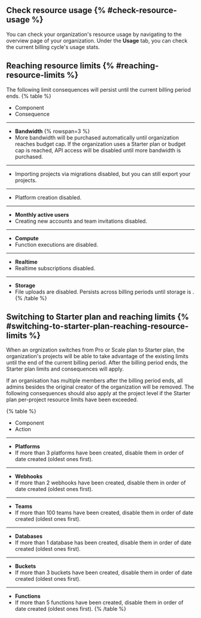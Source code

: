 ## Check resource usage {% #check-resource-usage %}

You can check your organization's resource usage by navigating to the overview page of your organization. 
Under the **Usage** tab, you can check the current billing cycle's usage stats.


## Reaching resource limits {% #reaching-resource-limits %}
The following limit consequences will persist until the current billing period ends.
{% table %}
* Component
* Consequence
---
* **Bandwidth** {% rowspan=3 %}
*  More bandwidth will be purchased automatically until organization reaches budget cap. If the organization uses a Starter plan or budget cap is reached, API access will be disabled until more bandwidth is purchased.
---
*  Importing projects via migrations disabled, but you can still export your projects.
---
*  Platform creation disabled.
---
* **Monthly active users**
* Creating new accounts and team invitations disabled.
---
* **Compute**
* Function executions are disabled.
---
* **Realtime**
* Realtime subscriptions disabled.
---
* **Storage**
* File uploads are disabled. Persists across billing periods until storage is .
{% /table %}

## Switching to Starter plan and reaching limits {% #switching-to-starter-plan-reaching-resource-limits %}

When an orgnization switches from Pro or Scale plan to Starter plan, the organization's projects will be able to take advantage of the existing limits until the end of the current billing period. 
After the billing period ends, the Starter plan limits and consequences will apply.

If an organisation has multiple members after the billing period ends, all admins besides the original creator of the organization will be removed.
The following consequences should also apply at the project level if the Starter plan per-project resource limits have been exceeded.

{% table %}
* Component
* Action
---
* **Platforms**
* If more than 3 platforms have been created, disable them in order of date created (oldest ones first).
---
* **Webhooks**
* If more than 2 webhooks have been created, disable them in order of date created (oldest ones first).
---
* **Teams**
* If more than 100 teams have been created, disable them in order of date created (oldest ones first).
---
* **Databases**
* If more than 1 database has been created, disable them in order of date created (oldest ones first).
---
* **Buckets**
* If more than 3 buckets have been created, disable them in order of date created (oldest ones first).
---
* **Functions**
* If more than 5 functions have been created, disable them in order of date created (oldest ones first).
{% /table %}